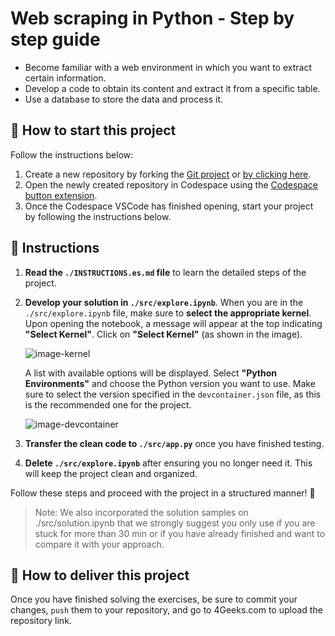 <!--hide-->
# Web scraping in Python - Step by step guide
<!--endhide-->

- Become familiar with a web environment in which you want to extract certain information.
- Develop a code to obtain its content and extract it from a specific table.
- Use a database to store the data and process it.

## 🌱 How to start this project

Follow the instructions below:

1. Create a new repository by forking the [Git project](https://github.com/4geeksacademy/web-scraping-project-tutorial) or [by clicking here](https://github.com/4geeksacademy/web-scraping-project-tutorial/fork).
2. Open the newly created repository in Codespace using the [Codespace button extension](https://docs.github.com/en/codespaces/developing-in-codespaces/creating-a-codespace-for-a-repository#creating-a-codespace-for-a-repository).
3. Once the Codespace VSCode has finished opening, start your project by following the instructions below.

## 📝 Instructions

1. **Read the `./INSTRUCTIONS.es.md` file** to learn the detailed steps of the project.  
2. **Develop your solution in `./src/explore.ipynb`**. When you are in the `./src/explore.ipynb` file, make sure to **select the appropriate kernel**. Upon opening the notebook, a message will appear at the top indicating **"Select Kernel"**. Click on **"Select Kernel"** (as shown in the image).       

    ![image-kernel](https://github.com/4GeeksAcademy/probability-exercises-project-in-python/blob/main/assets/image-kernel.png?raw=true)

    A list with available options will be displayed. Select **"Python Environments"** and choose the Python version you want to use. Make sure to select the version specified in the `devcontainer.json` file, as this is the recommended one for the project.


    ![image-devcontainer](https://github.com/4GeeksAcademy/probability-exercises-project-in-python/blob/main/assets/devcontainer-image.png?raw=true)
    
3. **Transfer the clean code to `./src/app.py`** once you have finished testing.  
4. **Delete `./src/explore.ipynb`** after ensuring you no longer need it. This will keep the project clean and organized.  

Follow these steps and proceed with the project in a structured manner! 🚀

> Note: We also incorporated the solution samples on ./src/solution.ipynb that we strongly suggest you only use if you are stuck for more than 30 min or if you have already finished and want to compare it with your approach.


## 🚛 How to deliver this project

Once you have finished solving the exercises, be sure to commit your changes, `push` them to your repository, and go to 4Geeks.com to upload the repository link.

